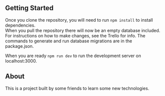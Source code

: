 ## Getting Started
Once you clone the repository, you will need to run ```npm install``` to install dependencies.  
When you pull the repository there will now be an empty database included.  
For instructions on how to make changes, see the Trello for info. The commands to generate and run database migrations are in the package.json.  

When you are ready ``` npm run dev ``` to run the development server on localhost:3000.

## About
This is a project built by some friends to learn some new technologies.
